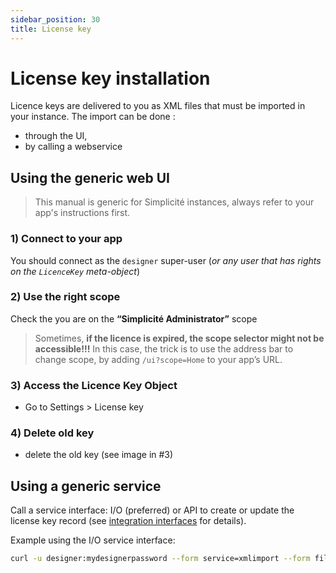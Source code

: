 ```yaml
---
sidebar_position: 30
title: License key
---
```


License key installation
========================

Licence keys are delivered to you as XML files that must be imported in your instance. The import can be done :
- through the UI, 
- by calling a webservice

Using the generic web UI
------------------------

> This manual is generic for Simplicité instances, always refer to your app's instructions first.

### 1) Connect to your app

You should connect as the `designer` super-user (*or any user that has rights on the `LicenceKey` meta-object*)

### 2) Use the right scope 

Check the you are on the **“Simplicité Administrator”** scope
> Sometimes, **if the licence is expired, the scope selector might not be accessible!!!** In this case, the trick is to use the address bar to change scope, by adding `/ui?scope=Home` to your app’s URL.

### 3) Access the **Licence Key** Object

- Go to Settings > License key

### 4) Delete old key

- delete the old key (see image in #3)

Using a generic service
-----------------------

Call a service interface: I/O (preferred) or API to create or update the license key record (see [integration interfaces](/docs/integration/webservices/io-commandline) for details).

Example using the I/O service interface:

```bash
curl -u designer:mydesignerpassword --form service=xmlimport --form file=@/my/path/to/license.xml http(s)//myhost[:myport][/mycontextroot]/io
```
